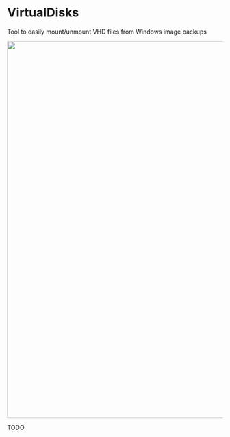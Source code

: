 # VirtualDisks
Tool to easily mount/unmount VHD files from Windows image backups

<img src="https://s30.postimg.org/r3f2skd2p/Virtual_Disks.jpg" style="width:880px;">

TODO